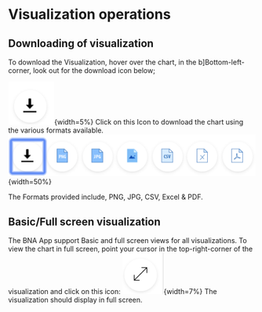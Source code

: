 # Visualization operations        

## Downloading of visualization

To download the Visualization, hover over the chart, in the
b\]Bottom-left-corner, look out for the download icon below;

![](resources/images/image18.png){width=5%} Click on this Icon to download the chart using
the various formats available.
![](resources/images/image42.png){width=50%}

The Formats provided include, PNG, JPG, CSV, Excel & PDF.

## Basic/Full screen visualization

The BNA App support Basic and full screen views for all visualizations.
To view the chart in full screen, point your cursor in the
top-right-corner of the visualization and click on this icon: ![](resources/images/image26.png){width=7%}
The visualization should display in full screen.
